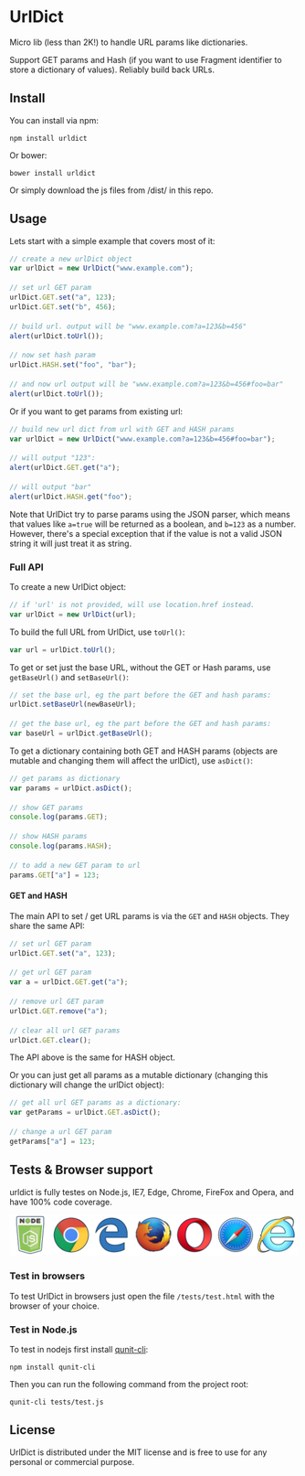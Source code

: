 # UrlDict

Micro lib (less than 2K!) to handle URL params like dictionaries.

Support GET params and Hash (if you want to use Fragment identifier to store a dictionary of values). Reliably build back URLs.

## Install

You can install via npm:

```
npm install urldict
```

Or bower:

```
bower install urldict
```

Or simply download the js files from /dist/ in this repo.

## Usage

Lets start with a simple example that covers most of it:

```JavaScript
// create a new urlDict object
var urlDict = new UrlDict("www.example.com");

// set url GET param
urlDict.GET.set("a", 123);
urlDict.GET.set("b", 456);

// build url. output will be "www.example.com?a=123&b=456"
alert(urlDict.toUrl());

// now set hash param
urlDict.HASH.set("foo", "bar");

// and now url output will be "www.example.com?a=123&b=456#foo=bar"
alert(urlDict.toUrl());
```

Or if you want to get params from existing url:

```JavaScript
// build new url dict from url with GET and HASH params
var urlDict = new UrlDict("www.example.com?a=123&b=456#foo=bar");

// will output "123":
alert(urlDict.GET.get("a");

// will output "bar"
alert(urlDict.HASH.get("foo");
```

Note that UrlDict try to parse params using the JSON parser, which means that values like ```a=true``` will be returned as a boolean, and ```b=123``` as a number. However, there's a special exception that if the value is not a valid JSON string it will just treat it as string.

### Full API

To create a new UrlDict object:

```JavaScript
// if 'url' is not provided, will use location.href instead.
var urlDict = new UrlDict(url);
```

To build the full URL from UrlDict, use ```toUrl()```:

```JavaScript
var url = urlDict.toUrl();
```

To get or set just the base URL, without the GET or Hash params, use ```getBaseUrl()``` and ```setBaseUrl()```:

```JavaScript
// set the base url, eg the part before the GET and hash params:
urlDict.setBaseUrl(newBaseUrl);

// get the base url, eg the part before the GET and hash params:
var baseUrl = urlDict.getBaseUrl();
```

To get a dictionary containing both GET and HASH params (objects are mutable and changing them will affect the urlDict), use ```asDict()```:

```JavaScript
// get params as dictionary
var params = urlDict.asDict();

// show GET params
console.log(params.GET);

// show HASH params
console.log(params.HASH);

// to add a new GET param to url
params.GET["a"] = 123;
```

#### GET and HASH

The main API to set / get URL params is via the ```GET``` and ```HASH``` objects. They share the same API:

```JavaScript
// set url GET param
urlDict.GET.set("a", 123);

// get url GET param
var a = urlDict.GET.get("a");

// remove url GET param
urlDict.GET.remove("a");

// clear all url GET params
urlDict.GET.clear();
```

The API above is the same for HASH object.

Or you can just get all params as a mutable dictionary (changing this dictionary will change the urlDict object):

```JavaScript
// get all url GET params as a dictionary:
var getParams = urlDict.GET.asDict();

// change a url GET param
getParams["a"] = 123;
```

## Tests & Browser support

urldict is fully testes on Node.js, IE7, Edge, Chrome, FireFox and Opera, and have 100% code coverage.

![BrowsersSupport](./misc/supported.png)

### Test in browsers

To test UrlDict in browsers just open the file `/tests/test.html` with the browser of your choice.

### Test in Node.js

To test in nodejs first install [qunit-cli](https://www.npmjs.com/package/qunit-cli):

```
npm install qunit-cli
```

Then you can run the following command from the project root:

```
qunit-cli tests/test.js
```

## License

UrlDict is distributed under the MIT license and is free to use for any personal or commercial purpose.
